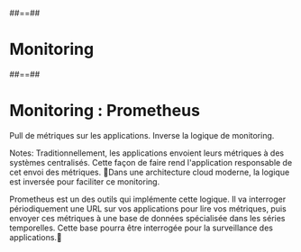 
##==##
<!-- .slide:-->

# Monitoring


##==##
<!-- .slide:-->

# Monitoring : Prometheus


Pull de métriques sur les applications.
Inverse la logique de monitoring.


Notes:
Traditionnellement, les applications envoient leurs métriques à des systèmes centralisés. Cette façon de faire rend l'application responsable de cet envoi des métriques. Dans une architecture cloud moderne, la logique est inversée pour faciliter ce monitoring.

Prometheus est un des outils qui implémente cette logique. Il va interroger périodiquement une URL sur vos applications pour lire vos métriques, puis envoyer ces métriques à une base de données spécialisée dans les séries temporelles. Cette base pourra être interrogée pour la surveillance des applications.

